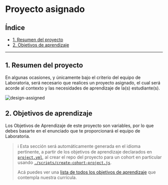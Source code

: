 # Proyecto asignado

## Índice

* [1. Resumen del proyecto](#2-resumen-del-proyecto)
* [2. Objetivos de aprendizaje](#2-objetivos-de-aprendizaje)

***

## 1. Resumen del proyecto

En algunas ocasiones, y únicamente bajo el criterio del equipo de Laboratoria,
será necesario que realices un proyecto asignado, el cual será acorde al contexto
y las necesidades de aprendizaje de la(s) estudiante(s).

![design-assigned](https://raw.githubusercontent.com/Laboratoria/bootcamp/main/projects/02-design-assigned/thumb.png)

## 2. Objetivos de aprendizaje

Los Objetivos de Aprendizaje de este proyecto son variables, por lo que debes
basarte en el enunciado que te proporcionará el equipo de Laboratoria.

> ℹ️ Esta sección será automáticamente generada en el idioma pertinente, a partir
> de los objetivos de aprendizaje declarados en [`project.yml`](./project.yml),
> al crear el repo del proyecto para un cohort en particular usando
> [`./scripts/create-cohort-project.js`](../../scripts#create-cohort-project-coaches).
>
> Acá puedes ver una [lista de todos los objetivos de aprendizaje](../../learning-objectives/data.yml)
> que contempla nuestra currícula.
